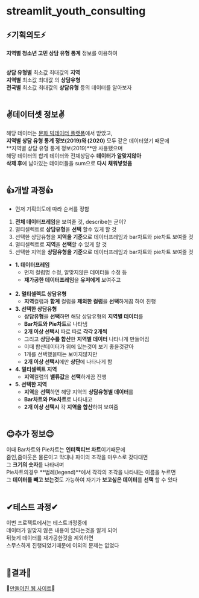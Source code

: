 # streamlit_youth_consulting

## ⚡기획의도⚡
**지역별 청소년 고민 상담 유형 통계** 정보를 이용하여<br/><br/>

**상담 유형별** 최소값 최대값의 **지역**<br/>
**지역별** 최소값 최대값 의 **상담유형**<br/>
**전국별** 최소값 최대값의 **상담유형** 등의 데이터를 알아보자<br/><br/>

## ✌데이터셋 정보✌
해당 데이터는 [문화 빅데이터 플랫폼](https://www.bigdata-culture.kr/bigdata/user/data_market/detail.do?id=6aa14c34-4866-4a3f-9223-09c12d58ad4b '문화 빅데이터 플랫폼')에서 받았고, <br/>
**지역별 상담 유형 통계 정보(2019)와 (2020)** 모두 같은 데이터였기 때문에<br/>
**지역별 상담 유형 통계 정보(2019)**만 사용됐으며<br/>
해당 데이터의 합계 데이터와 전체상담수 **데이터가 알맞지않아**<br/>
**삭제 후**에 남아있는 데이터들을 sum으로 **다시 채워넣었음**<br/><br/>

## 👍개발 과정👍
+ 먼저 기획의도에 따라 순서를 정함<br/>
1. **전체 데이터프레임**을 보여줄 것, describe는 굳이?<br/>
2. 멀티셀렉트로 **상담유형**을 **선택** 할수 있게 할 것<br/>
3. 선택한 상담유형을 **지역을 기준**으로 데이터프레임과 bar차트와 pie차트 보여줄 것<br/>
4. 멀티셀렉트로 **지역**을 **선택**할 수 있게 할 것<br/>
5. 선택한 지역을 **상담유형을 기준**으로 데이터프레임과 bar차트와 pie차트 보여줄 것<br/>
    
+ **1. 데이터프레임**<br/>
    + 먼저 컬럼명 수정, 알맞지않은 데이터들 수정 등<br/>
    + **재가공한 데이터프레임**을 **유저에게** 보여주고<br/><br/>
+ **2. 멀티셀렉트 상담유형**<br/>
    + **지역**컬럼과 **합계** 컬럼을 **제외한 컬럼**을 **선택**하게끔 하여 진행<br/>
+ **3. 선택한 상담유형**<br/>
    + **상담유형**을 **선택**하면 해당 상담유형의 **지역별 데이터**를<br/>
    + **Bar차트와 Pie차트**로 나타냄<br/>
    + **2개 이상 선택시** 따로 따로 **각각 2개씩**<br/>
    + 그리고 **상담수를 합산**한 **지역별 데이터** 나타나게 만들어짐<br/>
    + 이때 합산데이터가 위에 있는것이 보기 좋을것같아<br/>
    + 1개를 선택했을때는 보이지않지만<br/>
    + **2개 이상 선택시**에만 **상단**에 나타나게 함<br/>
+ **4. 멀티셀렉트 지역**<br/>
    + **지역**컬럼의 **밸류값**을 **선택**하게끔 진행<br/>
+ **5. 선택한 지역**<br/>
    + **지역**을 **선택**하면 해당 지역의 **상담유형별 데이터**를
    + **Bar차트와 Pie차트**로 나타내고<br/>
    + **2개 이상 선택시** 각 **지역을 합산**하여 보여줌<br/><br/>

## 😊추가 정보😊
이때 Bar차트와 Pie차트는 **인터랙티브 차트**이기때문에<br/>
줌인,줌아웃은 물론이고 막대나 파이의 조각을 마우스로 갖다대면<br/>
그 **크기의 숫자**를 나타내며<br/>
Pie차트의경우 **범례(legend)**에서 각각의 조각을 나타내는 이름을 누르면<br/>
그 **데이터를 빼고 보는것**도 가능하여 자기가 **보고싶은 데이터**를 **선택** 할 수 있다<br/><br/>

## ✔테스트 과정✔
이번 프로젝트에서는 테스트과정중에<br/>
데이터가 알맞지 않은 내용이 있다는것을 알게 되어<br/>
뒤늦게 데이터를 재가공한것을 제외하면<br/>
스무스하게 진행되었기때문에 이외의 문제는 없었다<br/>
<br/>

## 🎈결과🎈
🎉[만들어진 웹 사이트](http://ec2-3-39-248-200.ap-northeast-2.compute.amazonaws.com:8503/)🎉<br/><br/>
